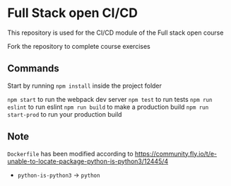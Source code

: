 # Full Stack open CI/CD

This repository is used for the CI/CD module of the Full stack open course

Fork the repository to complete course exercises

## Commands

Start by running `npm install` inside the project folder

`npm start` to run the webpack dev server
`npm test` to run tests
`npm run eslint` to run eslint
`npm run build` to make a production build
`npm run start-prod` to run your production build

## Note

`Dockerfile` has been modified according to https://community.fly.io/t/e-unable-to-locate-package-python-is-python3/12445/4

- `python-is-python3` -> `python`
